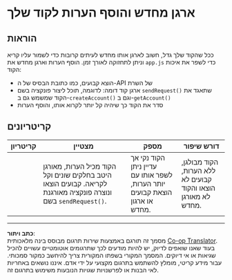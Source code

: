 <!--
CO_OP_TRANSLATOR_METADATA:
{
  "original_hash": "a4abf305ede1cfaadd56a8fab4b4c288",
  "translation_date": "2025-08-27T21:01:01+00:00",
  "source_file": "7-bank-project/3-data/assignment.md",
  "language_code": "he"
}
-->
# ארגן מחדש והוסף הערות לקוד שלך

## הוראות

ככל שהקוד שלך גדל, חשוב לארגן אותו מחדש לעיתים קרובות כדי לשמור עליו קריא וניתן לתחזוקה לאורך זמן. הוסף הערות וארגן מחדש את `app.js` כדי לשפר את איכות הקוד:

- הוצא קבועים, כמו כתובת הבסיס של ה-API של השרת
- ארגן קוד דומה: לדוגמה, תוכל ליצור פונקציה בשם `sendRequest()` שתאגד את הקוד שמשמש גם ב-`createAccount()` וגם ב-`getAccount()`
- סדר את הקוד כך שיהיה קל יותר לקרוא אותו, והוסף הערות

## קריטריונים

| קריטריון | מצטיין                                                                                                                                                     | מספק                                                                                          | דורש שיפור                                                                     |
| -------- | ------------------------------------------------------------------------------------------------------------------------------------------------------------- | ------------------------------------------------------------------------------------------------- | ------------------------------------------------------------------------------------- |
|          | הקוד מכיל הערות, מאורגן היטב בחלקים שונים וקל לקריאה. קבועים הוצאו ונוצרה פונקציה מאורגנת בשם `sendRequest()`. | הקוד נקי אך עדיין ניתן לשפר אותו עם יותר הערות, הוצאת קבועים או ארגון מחדש. | הקוד מבולגן, ללא הערות, קבועים לא הוצאו והקוד לא מאורגן מחדש. |

---

**כתב ויתור**:  
מסמך זה תורגם באמצעות שירות תרגום מבוסס בינה מלאכותית [Co-op Translator](https://github.com/Azure/co-op-translator). בעוד שאנו שואפים לדיוק, יש להיות מודעים לכך שתרגומים אוטומטיים עשויים להכיל שגיאות או אי דיוקים. המסמך המקורי בשפתו המקורית צריך להיחשב כמקור סמכותי. עבור מידע קריטי, מומלץ להשתמש בתרגום מקצועי על ידי אדם. איננו נושאים באחריות לאי הבנות או לפרשנויות שגויות הנובעות משימוש בתרגום זה.